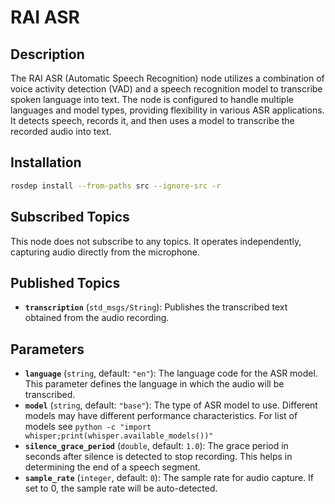 # RAI ASR

## Description

The RAI ASR (Automatic Speech Recognition) node utilizes a combination of voice activity detection (VAD) and a speech recognition model to transcribe spoken language into text. The node is configured to handle multiple languages and model types, providing flexibility in various ASR applications. It detects speech, records it, and then uses a model to transcribe the recorded audio into text.

## Installation

```bash
rosdep install --from-paths src --ignore-src -r
```

## Subscribed Topics

This node does not subscribe to any topics. It operates independently, capturing audio directly from the microphone.

## Published Topics

- **`transcription`** (`std_msgs/String`): Publishes the transcribed text obtained from the audio recording.

## Parameters

- **`language`** (`string`, default: `"en"`): The language code for the ASR model. This parameter defines the language in which the audio will be transcribed.
- **`model`** (`string`, default: `"base"`): The type of ASR model to use. Different models may have different performance characteristics. For list of models see `python -c "import whisper;print(whisper.available_models())"`
- **`silence_grace_period`** (`double`, default: `1.0`): The grace period in seconds after silence is detected to stop recording. This helps in determining the end of a speech segment.
- **`sample_rate`** (`integer`, default: `0`): The sample rate for audio capture. If set to 0, the sample rate will be auto-detected.
